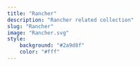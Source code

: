 ```yaml
---
title: "Rancher"
description: "Rancher related collection"
slug: "Rancher"
image: "Rancher.svg"
style:
    background: "#2a9d8f"
    color: "#fff"
---
```


